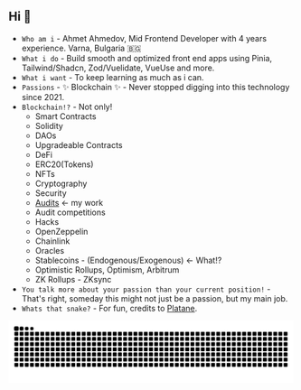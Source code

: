 ## Hi 👋
* `Who am i` - Ahmet Ahmedov, Mid Frontend Developer with 4 years experience. Varna, Bulgaria 🇧🇬
* `What i do` - Build smooth and optimized front end apps using Pinia, Tailwind/Shadcn, Zod/Vuelidate, VueUse and more.
* `What i want` - To keep learning as much as i can.
* `Passions` - ✨ Blockchain ✨ - Never stopped digging into this technology since 2021.
* `Blockchain!?` -  Not only!
  * Smart Contracts
  * Solidity
  * DAOs
  * Upgradeable Contracts
  * DeFi
  * ERC20(Tokens)
  * NFTs
  * Cryptography
  * Security
  * [Audits](https://github.com/ahmedovv123/audits) <- my work
  * Audit competitions
  * Hacks
  * OpenZeppelin
  * Chainlink
  * Oracles
  * Stablecoins - (Endogenous/Exogenous) <- What!?
  * Optimistic Rollups, Optimism, Arbitrum
  * ZK Rollups - ZKsync
* `You talk more about your passion than your current position!` - That's right, someday this might not just be a passion, but my main job.
* `Whats that snake?` - For fun, credits to [Platane](https://github.com/Platane/snk).

![Snake animation](https://raw.githubusercontent.com/ahmedovv123/ahmedovv123/output/github-contribution-grid-snake-dark.svg)
<!--
**ahmedovv123/ahmedovv123** is a ✨ _special_ ✨ repository because its `README.md` (this file) appears on your GitHub profile.

Here are some ideas to get you started:

- 🔭 I’m currently working on ...
- 🌱 I’m currently learning ...
- 👯 I’m looking to collaborate on ...
- 🤔 I’m looking for help with ...
- 💬 Ask me about ...
- 📫 How to reach me: ...
- 😄 Pronouns: ...
- ⚡ Fun fact: ...
-->
